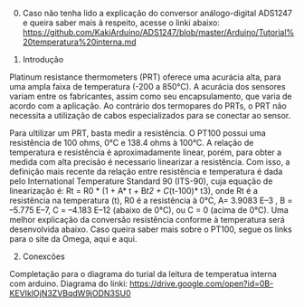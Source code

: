 0. Caso não tenha lido a explicação do conversor análogo-digital ADS1247 e queira saber mais à respeito, acesse o linki abaixo:
https://github.com/KakiArduino/ADS1247/blob/master/Arduino/Tutorial%20temperatura%20interna.md

1. Introdução

Platinum resistance thermometers (PRT) oferece uma acurácia alta, para uma ampla faixa de temperatura (-200 a 850°C). A acurácia dos sensores variam entre os fabricantes, assim como seu encapsulamento, que varia de acordo com a aplicação. Ao contrário dos termopares do PRTs, o PRT não necessita a utilização de cabos especializados para se conectar ao sensor.

Para ultilizar um PRT, basta medir a resistência. O PT100 possui uma resistência de 100 ohms, 0°C e 138.4 ohms à 100°C. A relação de temperatura e resistência é aproximadamente linear, porém, para obter a medida com alta precisão é necessario linearizar a resistência. Com isso, a definição mais recente da relação entre resistência e temperatura é dada pelo International Temperature Standard 90 (ITS-90), cuja equação de linearização é: Rt = R0 * (1 + A* t + B*t2 + C*(t-100)* t3), onde Rt é a resistência na temperatura (t), R0 é a resistência à 0°C, A= 3.9083 E–3 , B = –5.775 E–7, C = –4.183 E–12 (abaixo de 0°C), ou C = 0 (acima de 0°C). Uma melhor explicação da conversão resistência conforme à temperatura será desenvolvida abaixo. Caso queira saber mais sobre o PT100, segue os links para o site da Omega, aqui e aqui.

2. Conexcões

Completação para o diagrama do turial da leitura de temperatua interna com arduino.
Diagrama do linki: https://drive.google.com/open?id=0B-KEVIklOjN3ZVBqdW9jODN3SU0
